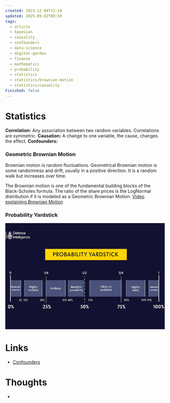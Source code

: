 ```yaml
---
created: 2023-12-04T13:14
updated: 2025-09-02T09:59
tags:
  - article
  - bayesian
  - causality
  - confounders
  - data-science
  - digital-garden
  - finance
  - mathematics
  - probability
  - statistics
  - statistics/brownian-motion
  - statistics/casuality
Finished: false
---
```


# Statistics


**Correlation:** Any association between two random variables. Correlations are symmetric. 
**Causation:** A change to one variable, the cause, changes the effect. 
**Confounders:** 


### Geometric Brownian Motion 

Brownian motion is random fluctuations. Geometrical Brownian motion is some randomness and drift, usually in a positive direction. It is a random walk but increases over time. 

The Brownian motion is one of the fundamental building blocks of the Black-Scholes formula. 
The ratio of the share prices is the LogNormal distribution if it is modeled as a Geometric Brownian Motion. 
[Video explaining Brownian Motion](https://www.youtube.com/watch?v=sIKD1tQryHg&ab_channel=MathsPartner)
### Probability Yardstick

![](../../static/images/IMG_1356.png)
# Links
- [Confounders](https://www.youtube.com/watch?v=SGGLkrJa9_w&list=WL&index=37&ab_channel=VeryNormal)

# Thoughts 
- 



